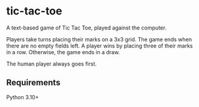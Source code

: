 # tic-tac-toe
A text-based game of Tic Tac Toe, played against the computer.

Players take turns placing their marks on a 3x3 grid. The game ends when there 
are no empty fields left. A player wins by placing three of their marks in a
row. Otherwise, the game ends in a draw.

The human player always goes first.

## Requirements
Python 3.10+